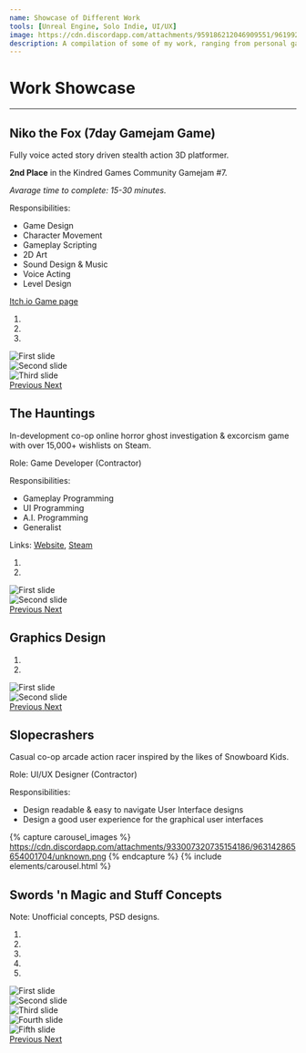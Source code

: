 ```yaml
---
name: Showcase of Different Work
tools: [Unreal Engine, Solo Indie, UI/UX]
image: https://cdn.discordapp.com/attachments/959186212046909551/961992763430289508/RandomWork.png
description: A compilation of some of my work, ranging from personal games and contract work to UI/UX design.
---
```


# Work Showcase
---

## Niko the Fox (7day Gamejam Game)

Fully voice acted story driven stealth action 3D platformer.

**2nd Place** in the Kindred Games Community Gamejam #7.

*Avarage time to complete: 15-30 minutes.*

Responsibilities:

 - Game Design
 - Character Movement
 - Gameplay Scripting
 - 2D Art
 - Sound Design & Music
 - Voice Acting
 - Level Design

[Itch.io Game page](https://incanta.itch.io/niko-the-fox)

<div id="carouselNiko" class="carousel slide" data-ride="carousel">
  <ol class="carousel-indicators">
    <li data-target="#carouselNiko" data-slide-to="0" class="active"></li>
    <li data-target="#carouselNiko" data-slide-to="1"></li>
    <li data-target="#carouselNiko" data-slide-to="2"></li>
  </ol>
  <div class="carousel-inner">
    <div class="carousel-item active">
      <img class="d-block w-100" src="https://cdn.discordapp.com/attachments/959186212046909551/961986629558501466/p_nikoss1.png" alt="First slide">
    </div>
    <div class="carousel-item">
      <img class="d-block w-100" src="https://cdn.discordapp.com/attachments/959186212046909551/961986626752507934/p_nikoss3.png" alt="Second slide">
    </div>
    <div class="carousel-item">
      <img class="d-block w-100" src="https://cdn.discordapp.com/attachments/959186212046909551/961986630275706980/p_nikoss2.png" alt="Third slide">
    </div>
  </div>
  <a class="carousel-control-prev" href="#carouselNiko" role="button" data-slide="prev">
    <span class="carousel-control-prev-icon" aria-hidden="true"></span>
    <span class="sr-only">Previous</span>
  </a>
  <a class="carousel-control-next" href="#carouselNiko" role="button" data-slide="next">
    <span class="carousel-control-next-icon" aria-hidden="true"></span>
    <span class="sr-only">Next</span>
  </a>
</div>

## The Hauntings

In-development co-op online horror ghost investigation & excorcism game with over 15,000+ wishlists on Steam.

Role: Game Developer (Contractor)

Responsibilities:

 - Gameplay Programming
 - UI Programming
 - A.I. Programming
 - Generalist

Links: [Website](https://thehauntingsgame.com/), [Steam](https://store.steampowered.com/app/1285720/The_Hauntings/)

<div id="carouselEningeImplementation" class="carousel slide" data-ride="carousel">
  <ol class="carousel-indicators">
    <li data-target="#carouselEningeImplementation" data-slide-to="0" class="active"></li>
    <li data-target="#carouselEningeImplementation" data-slide-to="1"></li>
  </ol>
  <div class="carousel-inner">
    <div class="carousel-item active">
      <img class="d-block w-100" src="https://cdn.discordapp.com/attachments/959186212046909551/961985935824797736/HauntingsMainMenu.png" alt="First slide">
    </div>
    <div class="carousel-item">
      <img class="d-block w-100" src="https://cdn.discordapp.com/attachments/959186212046909551/961985936109993984/HauntingsSelectLevel.png" alt="Second slide">
    </div>
  </div>
  <a class="carousel-control-prev" href="#carouselEningeImplementation" role="button" data-slide="prev">
    <span class="carousel-control-prev-icon" aria-hidden="true"></span>
    <span class="sr-only">Previous</span>
  </a>
  <a class="carousel-control-next" href="#carouselEningeImplementation" role="button" data-slide="next">
    <span class="carousel-control-next-icon" aria-hidden="true"></span>
    <span class="sr-only">Next</span>
  </a>
</div>

<!--## Unreleased canned project

Casual single player horror investigation game.

Role: Solo developer

<div id="carouselNiko" class="carousel slide" data-ride="carousel">
  <ol class="carousel-indicators">
    <li data-target="#carouselNiko" data-slide-to="0" class="active"></li>
    <li data-target="#carouselNiko" data-slide-to="1"></li>
    <li data-target="#carouselNiko" data-slide-to="2"></li>
  </ol>
  <div class="carousel-inner">
    <div class="carousel-item active">
      <img class="d-block w-100" src="https://cdn.discordapp.com/attachments/959186212046909551/961986629558501466/p_nikoss1.png" alt="First slide">
    </div>
    <div class="carousel-item">
      <img class="d-block w-100" src="https://cdn.discordapp.com/attachments/959186212046909551/961986626752507934/p_nikoss3.png" alt="Second slide">
    </div>
    <div class="carousel-item">
      <img class="d-block w-100" src="https://cdn.discordapp.com/attachments/959186212046909551/961986630275706980/p_nikoss2.png" alt="Third slide">
    </div>
  </div>
  <a class="carousel-control-prev" href="#carouselNiko" role="button" data-slide="prev">
    <span class="carousel-control-prev-icon" aria-hidden="true"></span>
    <span class="sr-only">Previous</span>
  </a>
  <a class="carousel-control-next" href="#carouselNiko" role="button" data-slide="next">
    <span class="carousel-control-next-icon" aria-hidden="true"></span>
    <span class="sr-only">Next</span>
  </a>
</div>

-->

## Graphics Design

<div id="carouselGFX" class="carousel slide" data-ride="carousel">
  <ol class="carousel-indicators">
    <li data-target="#carouselGFX" data-slide-to="0" class="active"></li>
    <li data-target="#carouselGFX" data-slide-to="1"></li>
  </ol>
  <div class="carousel-inner">
    <div class="carousel-item active">
      <img class="d-block w-100" src="https://cdn.discordapp.com/attachments/959186212046909551/961985859626889296/p_switchdesign.png" alt="First slide">
    </div>
    <div class="carousel-item">
      <img class="d-block w-100" src="https://cdn.discordapp.com/attachments/959186212046909551/961988217261916180/Logo_W_1024x512.png" alt="Second slide">
    </div>
  </div>
  <a class="carousel-control-prev" href="#carouselGFX" role="button" data-slide="prev">
    <span class="carousel-control-prev-icon" aria-hidden="true"></span>
    <span class="sr-only">Previous</span>
  </a>
  <a class="carousel-control-next" href="#carouselGFX" role="button" data-slide="next">
    <span class="carousel-control-next-icon" aria-hidden="true"></span>
    <span class="sr-only">Next</span>
  </a>
</div>

## Slopecrashers

Casual co-op arcade action racer inspired by the likes of Snowboard Kids. 

Role: UI/UX Designer (Contractor)

Responsibilities:

 - Design readable & easy to navigate User Interface designs
 - Design a good user experience for the graphical user interfaces

{% capture carousel_images %}
https://cdn.discordapp.com/attachments/933007320735154186/963142865654001704/unknown.png
{% endcapture %}
{% include elements/carousel.html %}


## Swords 'n Magic and Stuff Concepts

Note: Unofficial concepts, PSD designs.

<div id="carouselSNM" class="carousel slide" data-ride="carousel">
  <ol class="carousel-indicators">
    <li data-target="#carouselSNM" data-slide-to="0" class="active"></li>
    <li data-target="#carouselSNM" data-slide-to="1"></li>
    <li data-target="#carouselSNM" data-slide-to="2"></li>
    <li data-target="#carouselSNM" data-slide-to="3"></li>
    <li data-target="#carouselSNM" data-slide-to="4"></li>
  </ol>
  <div class="carousel-inner">
    <div class="carousel-item active">
      <img class="d-block w-100" src="https://cdn.discordapp.com/attachments/959186212046909551/961985448559919134/p_snmpause1.png" alt="First slide">
    </div>
    <div class="carousel-item">
      <img class="d-block w-100" src="https://cdn.discordapp.com/attachments/959186212046909551/961985449105186816/p_snmpause2.png" alt="Second slide">
    </div>
    <div class="carousel-item">
      <img class="d-block w-100" src="https://cdn.discordapp.com/attachments/959186212046909551/961985449759506492/p_snmserverbrowser.png" alt="Third slide">
    </div>
    <div class="carousel-item">
      <img class="d-block w-100" src="https://cdn.discordapp.com/attachments/959186212046909551/961985450287976448/p_snmw1.png" alt="Fourth slide">
    </div>
    <div class="carousel-item">
      <img class="d-block w-100" src="https://cdn.discordapp.com/attachments/959186212046909551/961985450627694672/p_snmw2.png" alt="Fifth slide">
    </div>
  </div>
  <a class="carousel-control-prev" href="#carouselSNM" role="button" data-slide="prev">
    <span class="carousel-control-prev-icon" aria-hidden="true"></span>
    <span class="sr-only">Previous</span>
  </a>
  <a class="carousel-control-next" href="#carouselSNM" role="button" data-slide="next">
    <span class="carousel-control-next-icon" aria-hidden="true"></span>
    <span class="sr-only">Next</span>
  </a>
</div>

